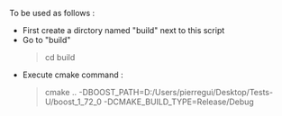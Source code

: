 To be used as follows :
- First create a dirctory named "build" next to this script
- Go to "build"
 	> cd build
- Execute cmake command :
	> cmake .. -DBOOST_PATH=D:/Users/pierregui/Desktop/Tests-U/boost_1_72_0 -DCMAKE_BUILD_TYPE=Release/Debug
